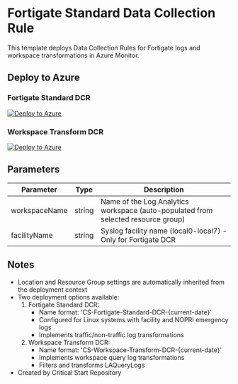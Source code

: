 # Fortigate Standard Data Collection Rule

This template deploys Data Collection Rules for Fortigate logs and workspace transformations in Azure Monitor.

## Deploy to Azure

### Fortigate Standard DCR
[![Deploy to Azure](https://aka.ms/deploytoazurebutton)](https://portal.azure.com/#create/Microsoft.Template/uri/https%3A%2F%2Fraw.githubusercontent.com%2FJohnnyMonteleoneCS%2FCost-Effective-Data-Collection-Rules%2Fmain%2Fazuredeploy.json)

### Workspace Transform DCR
[![Deploy to Azure](https://aka.ms/deploytoazurebutton)](https://portal.azure.com/#create/Microsoft.Template/uri/https%3A%2F%2Fraw.githubusercontent.com%2FJohnnyMonteleoneCS%2FCost-Effective-Data-Collection-Rules%2Fmain%2FworkspaceTransform.json)

## Parameters

| Parameter | Type | Description |
|-----------|------|-------------|
| workspaceName | string | Name of the Log Analytics workspace (auto-populated from selected resource group) |
| facilityName | string | Syslog facility name (local0-local7) - Only for Fortigate DCR |

## Notes

- Location and Resource Group settings are automatically inherited from the deployment context
- Two deployment options available:
  1. Fortigate Standard DCR:
     - Name format: 'CS-Fortigate-Standard-DCR-{current-date}'
     - Configured for Linux systems with facility and NOPRI emergency logs
     - Implements traffic/non-traffic log transformations
  2. Workspace Transform DCR:
     - Name format: 'CS-Workspace-Transform-DCR-{current-date}'
     - Implements workspace query log transformations
     - Filters and transforms LAQueryLogs
- Created by Critical Start Repository
